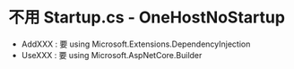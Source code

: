 # 不用 Startup.cs - OneHostNoStartup

* AddXXX : 
要 using Microsoft.Extensions.DependencyInjection
* UseXXX : 要 using Microsoft.AspNetCore.Builder   
    
